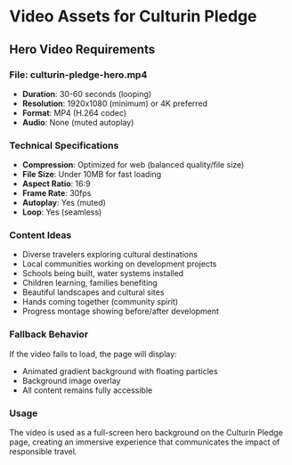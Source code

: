 # Video Assets for Culturin Pledge

## Hero Video Requirements

### File: culturin-pledge-hero.mp4
- **Duration**: 30-60 seconds (looping)
- **Resolution**: 1920x1080 (minimum) or 4K preferred
- **Format**: MP4 (H.264 codec)
- **Audio**: None (muted autoplay)

### Technical Specifications
- **Compression**: Optimized for web (balanced quality/file size)
- **File Size**: Under 10MB for fast loading
- **Aspect Ratio**: 16:9
- **Frame Rate**: 30fps
- **Autoplay**: Yes (muted)
- **Loop**: Yes (seamless)

### Content Ideas
- Diverse travelers exploring cultural destinations
- Local communities working on development projects
- Schools being built, water systems installed
- Children learning, families benefiting
- Beautiful landscapes and cultural sites
- Hands coming together (community spirit)
- Progress montage showing before/after development

### Fallback Behavior
If the video fails to load, the page will display:
- Animated gradient background with floating particles
- Background image overlay
- All content remains fully accessible

### Usage
The video is used as a full-screen hero background on the Culturin Pledge page, creating an immersive experience that communicates the impact of responsible travel.

